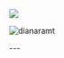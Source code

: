 <a align="center" href="https://github.com/DenverCoder1/readme-typing-svg">
  <img src="https://readme-typing-svg.herokuapp.com?&font=IBM+Plex+Sans&color=008000&size=25&lines=Welcome+to+my+GitHub+Profile!;I'm+a+Software+developer;I'm+a+programmer;Coding+and+solving+your+needs" />
</a>
<p align="left"> <img src="https://komarev.com/ghpvc/?username=dianaramt&label=Profile%20views&color=0a873a&style=flat" alt="dianaramt" /> </p>
---




